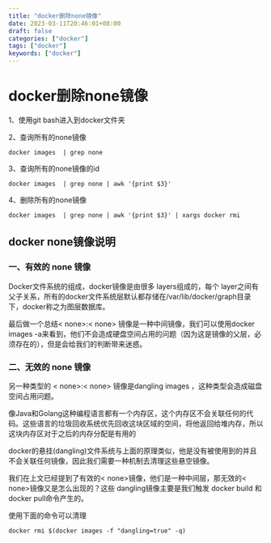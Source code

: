 ```yaml
---
title: "docker删除none镜像"
date: 2023-03-11T20:46:01+08:00
draft: false
categories: ["docker"]
tags: ["docker"]
keywords: ["docker"]
---
```


# docker删除none镜像

1、使用git bash进入到docker文件夹

2、查询所有的none镜像

``` shell
docker images  | grep none
```

3、查询所有的none镜像的id

``` shell
docker images  | grep none | awk '{print $3}'
```

4、删除所有的none镜像

``` shell
docker images  | grep none | awk '{print $3}' | xargs docker rmi
```

## docker none镜像说明

### 一、有效的 none 镜像
Docker文件系统的组成，docker镜像是由很多 layers组成的，每个 layer之间有父子关系，所有的docker文件系统层默认都存储在/var/lib/docker/graph目录下，docker称之为图层数据库。

最后做一个总结< none>:< none> 镜像是一种中间镜像，我们可以使用docker images -a来看到，他们不会造成硬盘空间占用的问题（因为这是镜像的父层，必须存在的），但是会给我们的判断带来迷惑。

### 二、无效的 none 镜像

另一种类型的 < none>:< none> 镜像是dangling images ，这种类型会造成磁盘空间占用问题。

像Java和Golang这种编程语言都有一个内存区，这个内存区不会关联任何的代码。这些语言的垃圾回收系统优先回收这块区域的空间，将他返回给堆内存，所以这块内存区对于之后的内存分配是有用的

docker的悬挂(dangling)文件系统与上面的原理类似，他是没有被使用到的并且不会关联任何镜像，因此我们需要一种机制去清理这些悬空镜像。

我们在上文已经提到了有效的< none>镜像，他们是一种中间层，那无效的< none>镜像又是怎么出现的？这些 dangling镜像主要是我们触发 docker build 和 docker pull命令产生的。

使用下面的命令可以清理

``` shell
docker rmi $(docker images -f "dangling=true" -q)
```
